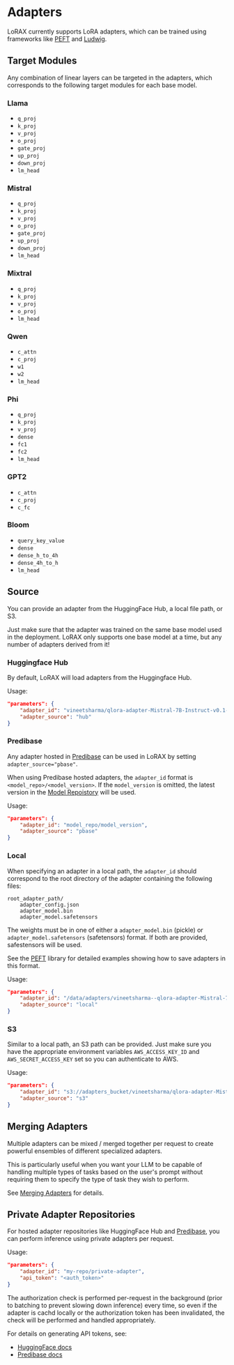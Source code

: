 # Adapters

LoRAX currently supports LoRA adapters, which can be trained using frameworks like [PEFT](https://github.com/huggingface/peft) and [Ludwig](https://ludwig.ai/).

## Target Modules

Any combination of linear layers can be targeted in the adapters, which corresponds to the following target modules for each base model.

### Llama

- `q_proj`
- `k_proj`
- `v_proj`
- `o_proj`
- `gate_proj`
- `up_proj`
- `down_proj`
- `lm_head`

### Mistral

- `q_proj`
- `k_proj`
- `v_proj`
- `o_proj`
- `gate_proj`
- `up_proj`
- `down_proj`
- `lm_head`

### Mixtral

- `q_proj`
- `k_proj`
- `v_proj`
- `o_proj`
- `lm_head`

### Qwen

- `c_attn`
- `c_proj`
- `w1`
- `w2`
- `lm_head`

### Phi

- `q_proj`
- `k_proj`
- `v_proj`
- `dense`
- `fc1`
- `fc2`
- `lm_head`

### GPT2

- `c_attn`
- `c_proj`
- `c_fc`

### Bloom

- `query_key_value`
- `dense`
- `dense_h_to_4h`
- `dense_4h_to_h`
- `lm_head`

## Source

You can provide an adapter from the HuggingFace Hub, a local file path, or S3. 

Just make sure that the adapter was trained on the same base model used in the deployment. LoRAX only supports one base model at a time, but any number of adapters derived from it!

### Huggingface Hub

By default, LoRAX will load adapters from the Huggingface Hub.

Usage:

```json
"parameters": {
    "adapter_id": "vineetsharma/qlora-adapter-Mistral-7B-Instruct-v0.1-gsm8k",
    "adapter_source": "hub"
}
```

### Predibase

Any adapter hosted in [Predibase](https://predibase.com/) can be used in LoRAX by setting `adapter_source="pbase"`.

When using Predibase hosted adapters, the `adapter_id` format is `<model_repo>/<model_version>`. If the `model_version` is
omitted, the latest version in the [Model Repoistory](https://docs.predibase.com/ui-guide/Supervised-ML/models/model-repos)
will be used.

Usage:

```json
"parameters": {
    "adapter_id": "model_repo/model_version",
    "adapter_source": "pbase"
}
```

### Local

When specifying an adapter in a local path, the `adapter_id` should correspond to the root directory of the adapter containing the following files:

```shell
root_adapter_path/
    adapter_config.json
    adapter_model.bin
    adapter_model.safetensors
```

The weights must be in one of either a `adapter_model.bin` (pickle) or `adapter_model.safetensors` (safetensors) format. If both are provided, safestensors will be used.

See the [PEFT](https://github.com/huggingface/peft) library for detailed examples showing how to save adapters in this format.

Usage:

```json
"parameters": {
    "adapter_id": "/data/adapters/vineetsharma--qlora-adapter-Mistral-7B-Instruct-v0.1-gsm8k",
    "adapter_source": "local"
}
```

### S3

Similar to a local path, an S3 path can be provided. Just make sure you have the appropriate environment variables `AWS_ACCESS_KEY_ID` and `AWS_SECRET_ACCESS_KEY` set so you can authenticate to AWS.

Usage:

```json
"parameters": {
    "adapter_id": "s3://adapters_bucket/vineetsharma/qlora-adapter-Mistral-7B-Instruct-v0.1-gsm8k",
    "adapter_source": "s3"
}
```

## Merging Adapters

Multiple adapters can be mixed / merged together per request to create powerful ensembles of different specialized adapters.

This is particularly useful when you want your LLM to be capable of handling multiple types of tasks based on the user's prompt without
requiring them to specify the type of task they wish to perform.

See [Merging Adapters](../guides/merging_adapters.md) for details.

## Private Adapter Repositories

For hosted adapter repositories like HuggingFace Hub and [Predibase](https://predibase.com/), you can perform inference using private adapters per request.

Usage:

```json
"parameters": {
    "adapter_id": "my-repo/private-adapter",
    "api_token": "<auth_token>"
}
```

The authorization check is performed per-request in the background (prior to batching to prevent slowing down inference) every time, so even if the
adapter is cachd locally or the authorization token has been invalidated, the check will be performed and handled appropriately.

For details on generating API tokens, see:

- [HuggingFace docs](https://huggingface.co/docs/hub/security-tokens)
- [Predibase docs](https://docs.predibase.com/)
